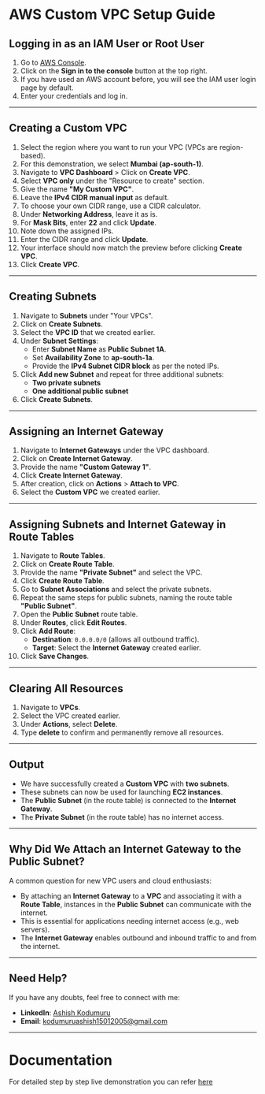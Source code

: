 # AWS Custom VPC Setup Guide

## Logging in as an IAM User or Root User
1. Go to [AWS Console](https://aws.amazon.com/).
2. Click on the **Sign in to the console** button at the top right.
3. If you have used an AWS account before, you will see the IAM user login page by default.
4. Enter your credentials and log in.

---

## Creating a Custom VPC
1. Select the region where you want to run your VPC (VPCs are region-based).
2. For this demonstration, we select **Mumbai (ap-south-1)**.
3. Navigate to **VPC Dashboard** > Click on **Create VPC**.
4. Select **VPC only** under the "Resource to create" section.
5. Give the name **"My Custom VPC"**.
6. Leave the **IPv4 CIDR manual input** as default.
7. To choose your own CIDR range, use a CIDR calculator.
8. Under **Networking Address**, leave it as is.
9. For **Mask Bits**, enter **22** and click **Update**.
10. Note down the assigned IPs.
11. Enter the CIDR range and click **Update**.
12. Your interface should now match the preview before clicking **Create VPC**.
13. Click **Create VPC**.

---

## Creating Subnets
1. Navigate to **Subnets** under "Your VPCs".
2. Click on **Create Subnets**.
3. Select the **VPC ID** that we created earlier.
4. Under **Subnet Settings**:
   - Enter **Subnet Name** as **Public Subnet 1A**.
   - Set **Availability Zone** to **ap-south-1a**.
   - Provide the **IPv4 Subnet CIDR block** as per the noted IPs.
5. Click **Add new Subnet** and repeat for three additional subnets:
   - **Two private subnets**
   - **One additional public subnet**
6. Click **Create Subnets**.

---

## Assigning an Internet Gateway
1. Navigate to **Internet Gateways** under the VPC dashboard.
2. Click on **Create Internet Gateway**.
3. Provide the name **"Custom Gateway 1"**.
4. Click **Create Internet Gateway**.
5. After creation, click on **Actions** > **Attach to VPC**.
6. Select the **Custom VPC** we created earlier.

---

## Assigning Subnets and Internet Gateway in Route Tables
1. Navigate to **Route Tables**.
2. Click on **Create Route Table**.
3. Provide the name **"Private Subnet"** and select the VPC.
4. Click **Create Route Table**.
5. Go to **Subnet Associations** and select the private subnets.
6. Repeat the same steps for public subnets, naming the route table **"Public Subnet"**.
7. Open the **Public Subnet** route table.
8. Under **Routes**, click **Edit Routes**.
9. Click **Add Route**:
   - **Destination**: `0.0.0.0/0` (allows all outbound traffic).
   - **Target**: Select the **Internet Gateway** created earlier.
10. Click **Save Changes**.

---

## Clearing All Resources
1. Navigate to **VPCs**.
2. Select the VPC created earlier.
3. Under **Actions**, select **Delete**.
4. Type **delete** to confirm and permanently remove all resources.

---

## Output
- We have successfully created a **Custom VPC** with **two subnets**.
- These subnets can now be used for launching **EC2 instances**.
- The **Public Subnet** (in the route table) is connected to the **Internet Gateway**.
- The **Private Subnet** (in the route table) has no internet access.

---

## Why Did We Attach an Internet Gateway to the Public Subnet?
A common question for new VPC users and cloud enthusiasts:
- By attaching an **Internet Gateway** to a **VPC** and associating it with a **Route Table**, instances in the **Public Subnet** can communicate with the internet.
- This is essential for applications needing internet access (e.g., web servers).
- The **Internet Gateway** enables outbound and inbound traffic to and from the internet.

---

## Need Help?
If you have any doubts, feel free to connect with me:
- **LinkedIn**: [Ashish Kodumuru](https://www.linkedin.com/in/ashishk169/)
- **Email**: kodumuruashish15012005@gmail.com
---

# Documentation
For detailed step by step live demonstration you can refer [here](https://aws-x-vpc-custom-vpc.hashnode.dev/aws-networking-module)
